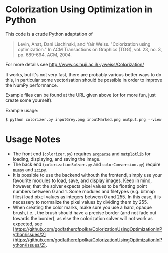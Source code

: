 # Colorization Using Optimization in Python

This code is a crude Python adaptation of
> Levin, Anat, Dani Lischinski, and Yair Weiss. 
> "Colorization using optimization." 
> In ACM Transactions on Graphics (TOG), vol. 23, no. 3, pp. 689-694. ACM, 2004.

For more details see http://www.cs.huji.ac.il/~yweiss/Colorization/

It works, but it's not very fast, there are probably various better ways to do this, in particular some vectorisation should be possible in order to improve the NumPy performance. 

Example files can be found at the URL given above (or for more fun, just create some yourself).

Example usage:
```
$ python colorizer.py inputGrey.png inputMarked.png output.png --view
```

# Usage Notes
* The front end (`colorizer.py`) requires [`argparse`](https://docs.python.org/3.4/library/argparse.html) and [`matplotlib`](http://matplotlib.org/) for loading, displaying, and saving the image.
* The back end (`colorizationSolver.py` and `colorConversion.py`) require [`numpy`](http://www.numpy.org/) and [`scipy`](http://www.scipy.org/).
* It is possible to use the backend withouth the frontend, simply use your favourite modules to load, save, and display images. Keep in mind, however, that the solver expects pixel values to be floating point numbers between 0 and 1. Some modules and filetypes (e.g. bitmap files) load pixel values as integers between 0 and 255. In this case, it is necessery to normalize the pixel values by dividing them by 255.
* When creating the color marks, make sure you use a hard, opaque brush, i.e. , the brush should have a precise border (and not fade out towards the border), as else the colorization solver will not work as expected, see [https://github.com/godfatherofpolka/ColorizationUsingOptimizationInPython/issues/2](https://github.com/godfatherofpolka/ColorizationUsingOptimizationInPython/issues/2).
